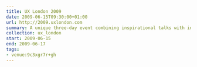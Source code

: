 ```yaml
---
title: UX London 2009
date: 2009-06-15T09:30:00+01:00
url: http://2009.uxlondon.com
summary: A unique three-day event combining inspirational talks with in-depth workshops presented by some of the industry’s biggest names.
collection: ux_london
start: 2009-06-15
end: 2009-06-17
tags:
- venue:9c3xgr7r+gh
---
```

